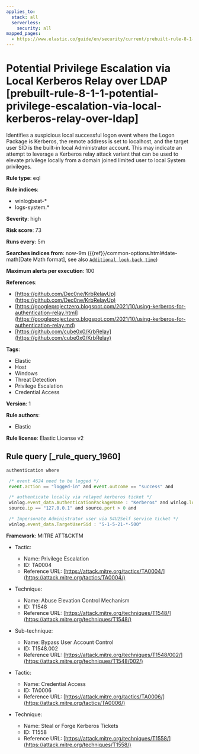 ```yaml
---
applies_to:
  stack: all
  serverless:
    security: all
mapped_pages:
  - https://www.elastic.co/guide/en/security/current/prebuilt-rule-8-1-1-potential-privilege-escalation-via-local-kerberos-relay-over-ldap.html
---
```


# Potential Privilege Escalation via Local Kerberos Relay over LDAP [prebuilt-rule-8-1-1-potential-privilege-escalation-via-local-kerberos-relay-over-ldap]

Identifies a suspicious local successful logon event where the Logon Package is Kerberos, the remote address is set to localhost, and the target user SID is the built-in local Administrator account. This may indicate an attempt to leverage a Kerberos relay attack variant that can be used to elevate privilege locally from a domain joined limited user to local System privileges.

**Rule type**: eql

**Rule indices**:

* winlogbeat-*
* logs-system.*

**Severity**: high

**Risk score**: 73

**Runs every**: 5m

**Searches indices from**: now-9m ({{ref}}/common-options.html#date-math[Date Math format], see also [`Additional look-back time`](docs-content://solutions/security/detect-and-alert/create-detection-rule.md#rule-schedule))

**Maximum alerts per execution**: 100

**References**:

* [https://github.com/Dec0ne/KrbRelayUp](https://github.com/Dec0ne/KrbRelayUp)
* [https://googleprojectzero.blogspot.com/2021/10/using-kerberos-for-authentication-relay.html](https://googleprojectzero.blogspot.com/2021/10/using-kerberos-for-authentication-relay.md)
* [https://github.com/cube0x0/KrbRelay](https://github.com/cube0x0/KrbRelay)

**Tags**:

* Elastic
* Host
* Windows
* Threat Detection
* Privilege Escalation
* Credential Access

**Version**: 1

**Rule authors**:

* Elastic

**Rule license**: Elastic License v2

## Rule query [_rule_query_1960]

```js
authentication where

 /* event 4624 need to be logged */
 event.action == "logged-in" and event.outcome == "success" and

 /* authenticate locally via relayed kerberos ticket */
 winlog.event_data.AuthenticationPackageName : "Kerberos" and winlog.logon.type == "Network" and
 source.ip == "127.0.0.1" and source.port > 0 and

 /* Impersonate Administrator user via S4U2Self service ticket */
 winlog.event_data.TargetUserSid : "S-1-5-21-*-500"
```

**Framework**: MITRE ATT&CKTM

* Tactic:

    * Name: Privilege Escalation
    * ID: TA0004
    * Reference URL: [https://attack.mitre.org/tactics/TA0004/](https://attack.mitre.org/tactics/TA0004/)

* Technique:

    * Name: Abuse Elevation Control Mechanism
    * ID: T1548
    * Reference URL: [https://attack.mitre.org/techniques/T1548/](https://attack.mitre.org/techniques/T1548/)

* Sub-technique:

    * Name: Bypass User Account Control
    * ID: T1548.002
    * Reference URL: [https://attack.mitre.org/techniques/T1548/002/](https://attack.mitre.org/techniques/T1548/002/)

* Tactic:

    * Name: Credential Access
    * ID: TA0006
    * Reference URL: [https://attack.mitre.org/tactics/TA0006/](https://attack.mitre.org/tactics/TA0006/)

* Technique:

    * Name: Steal or Forge Kerberos Tickets
    * ID: T1558
    * Reference URL: [https://attack.mitre.org/techniques/T1558/](https://attack.mitre.org/techniques/T1558/)



